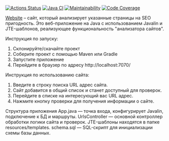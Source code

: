 [![Actions Status](https://github.com/Kudrya33/java-project-72/actions/workflows/hexlet-check.yml/badge.svg)](https://github.com/Kudrya33/java-project-72/actions)
[![Java CI](https://github.com/Kudrya33/java-project-72/actions/workflows/build.yml/badge.svg)](https://github.com/Kudrya33/java-project-72/actions/workflows/build.yml)
[![Maintainability](https://qlty.sh/badges/df299474-4790-4bf1-af0e-49d715cfa1f1/maintainability.svg)](https://qlty.sh/gh/Kudrya33/projects/java-project-72)
[![Code Coverage](https://qlty.sh/badges/df299474-4790-4bf1-af0e-49d715cfa1f1/test_coverage.svg)](https://qlty.sh/gh/Kudrya33/projects/java-project-72)

[Website](https://java-project-72-zy72.onrender.com/) – сайт, который анализирует указанные страницы на SEO пригодность.
Это веб-приложение на Java с использованием Javalin и JTE-шаблонов, реализующее функциональность "анализатора сайтов".

Инструкция по запуску:

1. Склонируйте/скачайте проект
2. Соберите проект с помощью Maven или Gradle
3. Запустите приложение
4. Перейдите в браузер по адресу http://localhost:7070/

Инструкция по использованию сайта:

1. Введите в строку поиска URL адрес сайта.
2. Сайт добавится в общий список и станет доступный для проверок.
3. Перейдите в списке на интересующий вас URL адрес.
4. Нажмите кнопку проверки для получения информации о сайте.

Структура приложения
App.java — точка входа, конфигурирует Javalin, подключение к БД и маршруты.
UrlsController — основной контроллер обработки логики сайта и проверок.
JTE-шаблоны находятся в папке resources/templates.
schema.sql — SQL-скрипт для инициализации схемы базы данных.
